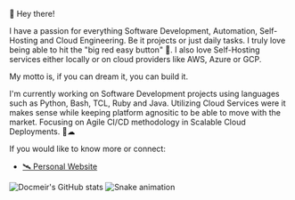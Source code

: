 👋 Hey there!

I have a passion for everything Software Development, Automation, Self-Hosting and Cloud Engineering. Be it projects or just daily tasks.  I truly love being able to hit the "big red easy button" 🔴.  I also love Self-Hosting services either locally or on cloud providers like AWS, Azure or GCP.

My motto is, if you can dream it, you can build it.

I'm currently working on Software Development projects using languages such as Python, Bash, TCL, Ruby and Java.  Utilizing Cloud Services were it makes sense while keeping platform agnositic to be able to move with the market.  Focusing on Agile CI/CD methodology in Scalable Cloud Deployments. 🚀☁

If you would like to know more or connect:
- [🛰 Personal Website](https://docmeir.orcafam.com)

![Docmeir's GitHub stats](https://github-readme-stats.vercel.app/api?username=docmeir&show_icons=true&theme=radical)
![Snake animation](https://github.com/Docmeir/docmeir/blob/output/github-contribution-grid-snake.svg)
<!--
**Docmeir/docmeir** is a ✨ _special_ ✨ repository because its `README.md` (this file) appears on your GitHub profile.

Here are some ideas to get you started:

- 🔭 I’m currently working on ...
- 🌱 I’m currently learning ...
- 👯 I’m looking to collaborate on ...
- 🤔 I’m looking for help with ...
- 💬 Ask me about ...
- 📫 How to reach me: ...
- 😄 Pronouns: ...
- ⚡ Fun fact: ...
-->
